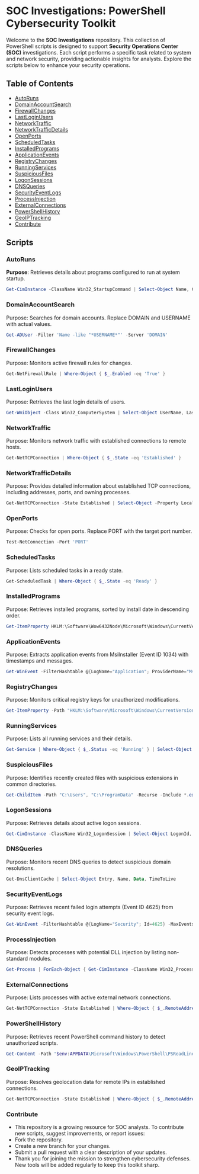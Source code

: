# SOC Investigations: PowerShell Cybersecurity Toolkit

Welcome to the **SOC Investigations** repository. This collection of PowerShell scripts is designed to support **Security Operations Center (SOC)** investigations. Each script performs a specific task related to system and network security, providing actionable insights for analysts. Explore the scripts below to enhance your security operations.

## Table of Contents
- [AutoRuns](#autoruns)
- [DomainAccountSearch](#domainaccountsearch)
- [FirewallChanges](#firewallchanges)
- [LastLoginUsers](#lastloginusers)
- [NetworkTraffic](#networktraffic)
- [NetworkTrafficDetails](#networktrafficdetails)
- [OpenPorts](#openports)
- [ScheduledTasks](#scheduledtasks)
- [InstalledPrograms](#installedprograms)
- [ApplicationEvents](#applicationevents)
- [RegistryChanges](#registrychanges)
- [RunningServices](#runningservices)
- [SuspiciousFiles](#suspiciousfiles)
- [LogonSessions](#logonsessions)
- [DNSQueries](#dnsqueries)
- [SecurityEventLogs](#securityeventlogs)
- [ProcessInjection](#processinjection)
- [ExternalConnections](#externalconnections)
- [PowerShellHistory](#powershellhistory)
- [GeoIPTracking](#geoiptracking)
- [Contribute](#contribute)

## Scripts

### AutoRuns
**Purpose**: Retrieves details about programs configured to run at system startup.  
```powershell
Get-CimInstance -ClassName Win32_StartupCommand | Select-Object Name, Command, Location, User
```
### DomainAccountSearch
Purpose: Searches for domain accounts. Replace DOMAIN and USERNAME with actual values.  
```powershell
Get-ADUser -Filter 'Name -like "*USERNAME*"' -Server 'DOMAIN'
```
### FirewallChanges
Purpose: Monitors active firewall rules for changes.  
```powershell
Get-NetFirewallRule | Where-Object { $_.Enabled -eq 'True' }
```
### LastLoginUsers
Purpose: Retrieves the last login details of users.  
```powershell
Get-WmiObject -Class Win32_ComputerSystem | Select-Object UserName, LastLogin
```

### NetworkTraffic
Purpose: Monitors network traffic with established connections to remote hosts.  
```powershell
Get-NetTCPConnection | Where-Object { $_.State -eq 'Established' }
```
### NetworkTrafficDetails
Purpose: Provides detailed information about established TCP connections, including addresses, ports, and owning processes.  
```powershell
Get-NetTCPConnection -State Established | Select-Object -Property LocalAddress, LocalPort, @{Name='RemoteHostName'; Expression={(Resolve-DnsName $_.RemoteAddress).NameHost}}, RemoteAddress, RemotePort, State, @{Name='ProcessName'; Expression={(Get-Process -Id $_.OwningProcess).Path}} | Format-Table
```

### OpenPorts
Purpose: Checks for open ports. Replace PORT with the target port number.  
```powershell
Test-NetConnection -Port 'PORT'
```
### ScheduledTasks
Purpose: Lists scheduled tasks in a ready state.  
```powershell
Get-ScheduledTask | Where-Object { $_.State -eq 'Ready' }
```

### InstalledPrograms
Purpose: Retrieves installed programs, sorted by install date in descending order.  
```powershell
Get-ItemProperty HKLM:\Software\Wow6432Node\Microsoft\Windows\CurrentVersion\Uninstall\* | Select-Object DisplayName, InstallDate | Sort-Object InstallDate -Descending
```

### ApplicationEvents
Purpose: Extracts application events from MsiInstaller (Event ID 1034) with timestamps and messages.  
```powershell
Get-WinEvent -FilterHashtable @{LogName="Application"; ProviderName="MsiInstaller"; Id=1034} | Format-Table -Property TimeCreated, Message -AutoSize -Wrap
```

### RegistryChanges
Purpose: Monitors critical registry keys for unauthorized modifications.  
```powershell
Get-ItemProperty -Path "HKLM:\Software\Microsoft\Windows\CurrentVersion\Run" | Select-Object Name, Path
```

### RunningServices
Purpose: Lists all running services and their details.  
```powershell
Get-Service | Where-Object { $_.Status -eq 'Running' } | Select-Object Name, DisplayName, ServiceType, StartType
```

### SuspiciousFiles
Purpose: Identifies recently created files with suspicious extensions in common directories.  
```powershell
Get-ChildItem -Path "C:\Users", "C:\ProgramData" -Recurse -Include *.exe,*.bat,*.ps1 | Where-Object { $_.CreationTime -gt (Get-Date).AddDays(-7) } | Select-Object FullName, CreationTime, LastWriteTime
```

### LogonSessions
Purpose: Retrieves details about active logon sessions.  
```powershell
Get-CimInstance -ClassName Win32_LogonSession | Select-Object LogonId, LogonType, AuthenticationPackage, StartTime
```

### DNSQueries
Purpose: Monitors recent DNS queries to detect suspicious domain resolutions.  
```powershell
Get-DnsClientCache | Select-Object Entry, Name, Data, TimeToLive
```
### SecurityEventLogs
Purpose: Retrieves recent failed login attempts (Event ID 4625) from security event logs.  
```powershell
Get-WinEvent -FilterHashtable @{LogName="Security"; Id=4625} -MaxEvents 50 | Select-Object TimeCreated, @{Name="Account"; Expression={$_.Properties[5].Value}}, @{Name="SourceIP"; Expression={$_.Properties[19].Value}}
```

### ProcessInjection
Purpose: Detects processes with potential DLL injection by listing non-standard modules.  
```powershell
Get-Process | ForEach-Object { Get-CimInstance -ClassName Win32_Process -Filter "ProcessId = $($_.Id)" | Select-Object ProcessName, @{Name="Modules"; Expression={(Get-Process -Id $_.ProcessId | Select-Object -ExpandProperty Modules | Where-Object { $_.FileName -notlike "C:\Windows\*" -and $_.FileName -notlike "C:\Program Files*"}).FileName}} } | Where-Object { $_.Modules }
```

### ExternalConnections
Purpose: Lists processes with active external network connections.  
```powershell
Get-NetTCPConnection -State Established | Where-Object { $_.RemoteAddress -notlike "127.*" -and $_.RemoteAddress -notlike "192.168.*" } | Select-Object LocalAddress, LocalPort, RemoteAddress, RemotePort, @{Name="Process"; Expression={(Get-Process -Id $_.OwningProcess).Path}}
```

### PowerShellHistory
Purpose: Retrieves recent PowerShell command history to detect unauthorized scripts.  
```powershell
Get-Content -Path "$env:APPDATA\Microsoft\Windows\PowerShell\PSReadLine\ConsoleHost_history.txt" | Select-Object -Last 50
```

### GeoIPTracking
Purpose: Resolves geolocation data for remote IPs in established connections.  
```powershell
Get-NetTCPConnection -State Established | Where-Object { $_.RemoteAddress -notlike "127.*" -and $_.RemoteAddress -notlike "192.168.*" } | ForEach-Object { $ip = $_.RemoteAddress; $geo = (Invoke-RestMethod -Uri "http://ip-api.com/json/$ip"); [PSCustomObject]@{ RemoteIP=$ip; Country=$geo.country; City=$geo.city; ISP=$geo.isp }}
```

### Contribute
 - This repository is a growing resource for SOC analysts. To contribute new scripts, suggest improvements, or report issues:
- Fork the repository.
- Create a new branch for your changes.
- Submit a pull request with a clear description of your updates.
- Thank you for joining the mission to strengthen cybersecurity defenses. New tools will be added regularly to keep this toolkit sharp.

